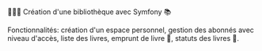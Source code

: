 📘📗📙 Création d'une bibliothèque avec Symfony 📚

Fonctionnalités: création d'un espace personnel, gestion des abonnés avec niveau d'accès, liste des livres, emprunt de livre 📖, statuts des livres 📕.
